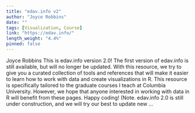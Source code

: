 ```yaml
---
title: "edav.info v2"
author: "Joyce Robbins"
date: ""
tags: [Visualization, Course]
link: "https://edav.info/"
length_weight: "4.4%"
pinned: false
---
```


Joyce Robbins This is edav.info version 2.0! The first version of edav.info is still available, but will no longer be updated. With this resource, we try to give you a curated collection of tools and references that will make it easier to learn how to work with data and create visualizations in R. This resource is specifically tailored to the graduate courses I teach at Columbia University. However, we hope that anyone interested in working with data in R will benefit from these pages. Happy coding! (Note. edav.info 2.0 is still under construction, and we will try our best to update new ...
